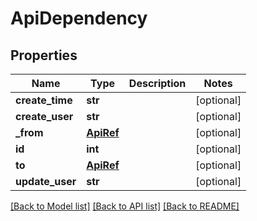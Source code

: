 # ApiDependency

## Properties
Name | Type | Description | Notes
------------ | ------------- | ------------- | -------------
**create_time** | **str** |  | [optional] 
**create_user** | **str** |  | [optional] 
**_from** | [**ApiRef**](ApiRef.md) |  | [optional] 
**id** | **int** |  | [optional] 
**to** | [**ApiRef**](ApiRef.md) |  | [optional] 
**update_user** | **str** |  | [optional] 

[[Back to Model list]](../README.md#documentation-for-models) [[Back to API list]](../README.md#documentation-for-api-endpoints) [[Back to README]](../README.md)


